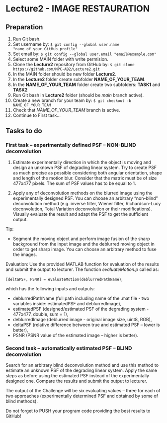 # Lecture2 - IMAGE RESTAURATION

## Preparation

1. Run Git bash.
2. Set username by: `$ git config --global user.name "name_of_your_GitHub_profile"`
3. Set email by: `$ git config --global user.email "email@example.com"`
4. Select some MAIN folder with write permision.
5. Clone the **Lecture2** repository from GitHub by: `$ git clone https://github.com/MPC-AB2/Lecture2.git`
6. In the MAIN folder should be new folder **Lecture2**.
7. In the **Lecture2** folder create subfolder **NAME_OF_YOUR_TEAM**.
8. In the **NAME_OF_YOUR_TEAM** folder create two subfolders: **TASK1** and **TASK2**
9. Run Git bash in **Lecture2** folder (should be *main* branch active).
10. Create a new branch for your team by: `$ git checkout -b NAME_OF_YOUR_TEAM`
11. Check that  *NAME_OF_YOUR_TEAM* branch is active.
12. Continue to First task...

## Tasks to do

### First task – experimentally defined PSF – NON-BLIND deconvolution

1. Estimate experimentally direction in which the object is moving and design an unknown PSF of degrading linear system. Try to create PSF as much precise as possible considering both angular orientation, shape and length of the motion blur. Consider that the matrix must be of size 477x477 pixels. The sum of PSF values has to be equal to 1.

2. Apply any of deconvolution methods on the blurred image using the experimentally designed PSF. You can choose an arbitrary “non-blind” deconvolution method (e.g. inverse filter, Wiener filter, Richardson-Lucy deconvolution, Total Variation deconvolution or their modifications). Visually evaluate the result and adapt the PSF to get the sufficient output.

Tip:
* Segment the moving object and perform image fusion of the sharp background from the input image and the deblurred moving object in order to get sharp image. You can choose an arbitrary method to fuse the images.

Evaluation:
Use the provided MATLAB function for evaluation of the results and submit the output to lecturer. The function *evaluateMotion.p* called as:

`[deltaPSF, PSNR] = evaluateMotion(deblurredPathName)`,

which has the following inputs and outputs:
* deblurredPathName (full path including name of the .mat file - two variables inside: estimatedPSF and deblurredImage),
* estimatedPSF (designed/estimated PSF of the degrading system - 477x477, double, sum = 1),
* deblurredImage (deblurred image - original image size, uint8, RGB),
* deltaPSF (relative difference between true and estimated PSF – lower is better),
* PSNR (PSNR value of the estimated image – higher is better).

### Second task – automatically estimated PSF – BLIND deconvolution

Search for an arbitrary blind deconvolution method and use this method to estimate an unknown PSF of the degrading linear system. Apply the same steps as before using the estimated PSF instead of the experimentally designed one. Compare the results and submit the output to lecturer.

The output of the Challenge will be six evaluating values – three for each of two approaches (experimentally determined PSF and obtained by some of blind methods).

Do not forget to PUSH your program code providing the best results to GitHub!
